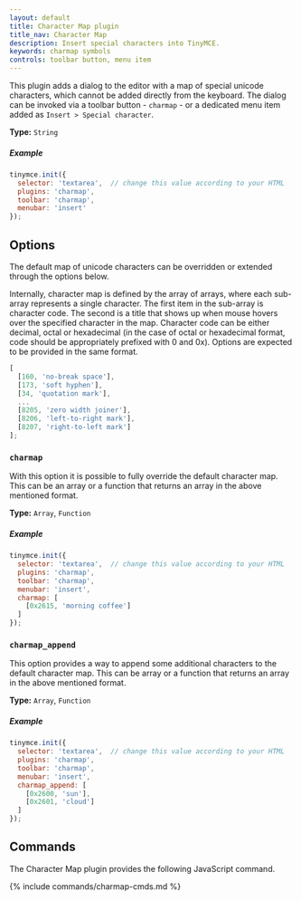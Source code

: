 ```yaml
---
layout: default
title: Character Map plugin
title_nav: Character Map
description: Insert special characters into TinyMCE.
keywords: charmap symbols
controls: toolbar button, menu item
---
```


This plugin adds a dialog to the editor with a map of special unicode characters, which cannot be added directly from the keyboard. The dialog can be invoked via a toolbar button - `charmap` - or a dedicated menu item added as `Insert > Special character`.

**Type:** `String`

##### Example

```js
tinymce.init({
  selector: 'textarea',  // change this value according to your HTML
  plugins: 'charmap',
  toolbar: 'charmap',
  menubar: 'insert'
});
```

## Options

The default map of unicode characters can be overridden or extended through the options below.

Internally, character map is defined by the array of arrays, where each sub-array represents a single character. The first item in the sub-array is character code. The second is a title that shows up when mouse hovers over the specified character in the map. Character code can be either decimal, octal or hexadecimal (in the case of octal or hexadecimal format, code should be appropriately prefixed with 0 and 0x). Options are expected to be provided in the same format.

```js
[
  [160, 'no-break space'],
  [173, 'soft hyphen'],
  [34, 'quotation mark'],
  ...
  [8205, 'zero width joiner'],
  [8206, 'left-to-right mark'],
  [8207, 'right-to-left mark']
];
```

### `charmap`

With this option it is possible to fully override the default character map. This can be an array or a function that returns an array in the above mentioned format.

**Type:** `Array`, `Function`

##### Example

```js
tinymce.init({
  selector: 'textarea',  // change this value according to your HTML
  plugins: 'charmap',
  toolbar: 'charmap',
  menubar: 'insert',
  charmap: [
    [0x2615, 'morning coffee']
  ]
});
```

### `charmap_append`

This option provides a way to append some additional characters to the default character map. This can be array or a function that returns an array in the above mentioned format.

**Type:** `Array`, `Function`

##### Example

```js
tinymce.init({
  selector: 'textarea',  // change this value according to your HTML
  plugins: 'charmap',
  toolbar: 'charmap',
  menubar: 'insert',
  charmap_append: [
    [0x2600, 'sun'],
    [0x2601, 'cloud']
  ]
});
```

## Commands

The Character Map plugin provides the following JavaScript command.

{% include commands/charmap-cmds.md %}
